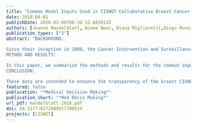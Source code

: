 ```yaml
---
title: "Common Model Inputs Used in CISNET Collaborative Breast Cancer Modeling"
date: 2018-04-01
publishDate: 2020-02-08T06:30:32.683911Z
authors: [Jeanne Mandelblatt, Aimee Near, Diana Miglioretti,Diego Munoz, Brian Sprague, Amy Trentham-Dietz,Ronald Gangnon, Allison Kurian, Harald Weedon-Fekjaer,Kathy Cronin, Sylvia Plevritis]
publication_types: ["2"]
abstract: "BACKGROUND:

Since their inception in 2000, the Cancer Intervention and Surveillance Network (CISNET) breast cancer models have collaborated to use a nationally representative core of common input parameters to represent key components of breast cancer control in each model. Employment of common inputs permits greater ability to compare model output than when each model begins with different input parameters. The use of common inputs also enhances inferences about the results, and provides a range of reasonable results based on variations in model structure, assumptions, and methods of use of the input values. The common input data are updated for each analysis to ensure that they reflect the most current practice and knowledge about breast cancer. The common core of parameters includes population rates of births and deaths; age- and cohort-specific temporal rates of breast cancer incidence in the absence of screening and treatment; effects of risk factors on incidence trends; dissemination of plain film and digital mammography; screening test performance characteristics; stage or size distribution of screen-, interval-, and clinically- detected tumors by age; the joint distribution of ER/HER2 by age and stage; survival in the absence of screening and treatment by stage and molecular subtype; age-, stage-, and molecular subtype-specific therapy; dissemination and effectiveness of therapies over time; and competing non-breast cancer mortality.
METHOD AND RESULTS:

In this paper, we summarize the methods and results for the common input values presently used in the CISNET breast cancer models, note assumptions made because of unobservable phenomena and/or unavailable data, and highlight plans for the development of future parameters.
CONCLUSION:

These data are intended to enhance the transparency of the breast CISNET models."
featured: false
publication: "*Medical Decision Making*"
publication_short: "*Med Decis Making*"
url_pdf: mandelblatt-2018.pdf
doi: 10.1177/0272989X17700624
projects: [CISNET]
---
```


